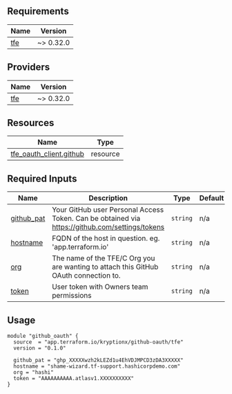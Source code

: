 <!-- BEGIN_TF_DOCS -->

## Requirements

| Name                                                   | Version   |
| ------------------------------------------------------ | --------- |
| <a name="requirement_tfe"></a> [tfe](#requirement_tfe) | ~> 0.32.0 |

## Providers

| Name                                             | Version   |
| ------------------------------------------------ | --------- |
| <a name="provider_tfe"></a> [tfe](#provider_tfe) | ~> 0.32.0 |

## Resources

| Name                                                                                                                | Type     |
| ------------------------------------------------------------------------------------------------------------------- | -------- |
| [tfe_oauth_client.github](https://registry.terraform.io/providers/hashicorp/tfe/latest/docs/resources/oauth_client) | resource |

## Required Inputs

| Name                                                            | Description                                                                                    | Type     | Default | Required |
| --------------------------------------------------------------- | ---------------------------------------------------------------------------------------------- | -------- | ------- | :------: |
| <a name="input_github_pat"></a> [github_pat](#input_github_pat) | Your GitHub user Personal Access Token. Can be obtained via https://github.com/settings/tokens | `string` | n/a     |   yes    |
| <a name="input_hostname"></a> [hostname](#input_hostname)       | FQDN of the host in question. eg. 'app.terraform.io'                                           | `string` | n/a     |   yes    |
| <a name="input_org"></a> [org](#input_org)                      | The name of the TFE/C Org you are wanting to attach this GitHub OAuth connection to.           | `string` | n/a     |   yes    |
| <a name="input_token"></a> [token](#input_token)                | User token with Owners team permissions                                                        | `string` | n/a     |   yes    |

## Usage

```
module "github_oauth" {
  source  = "app.terraform.io/kryptionx/github-oauth/tfe"
  version = "0.1.0"

  github_pat = "ghp_XXXXXwzh2kLEZd1u4EhVDJMPCD3zDA3XXXXX"
  hostname = "shame-wizard.tf-support.hashicorpdemo.com"
  org = "hashi"
  token = "AAAAAAAAAA.atlasv1.XXXXXXXXXX"
}
```

<!-- END_TF_DOCS -->
